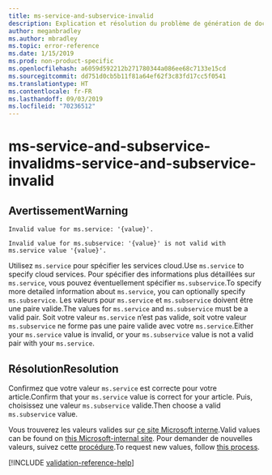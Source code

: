 ```yaml
---
title: ms-service-and-subservice-invalid
description: Explication et résolution du problème de génération de documents ms-service-and-subservice-invalid
author: meganbradley
ms.author: mbradley
ms.topic: error-reference
ms.date: 1/15/2019
ms.prod: non-product-specific
ms.openlocfilehash: a6059d592212b271780344a086ee68c7133e15cd
ms.sourcegitcommit: dd751d0cb5b11f81a64ef62f3c83fd17cc5f0541
ms.translationtype: HT
ms.contentlocale: fr-FR
ms.lasthandoff: 09/03/2019
ms.locfileid: "70236512"
---
```

# <a name="ms-service-and-subservice-invalid"></a><span data-ttu-id="53004-103">ms-service-and-subservice-invalid</span><span class="sxs-lookup"><span data-stu-id="53004-103">ms-service-and-subservice-invalid</span></span>

## <a name="warning"></a><span data-ttu-id="53004-104">Avertissement</span><span class="sxs-lookup"><span data-stu-id="53004-104">Warning</span></span>

`Invalid value for ms.service: '{value}'.`

`Invalid value for ms.subservice: '{value}' is not valid with ms.service value '{value}'.`

<span data-ttu-id="53004-105">Utilisez `ms.service` pour spécifier les services cloud.</span><span class="sxs-lookup"><span data-stu-id="53004-105">Use `ms.service` to specify cloud services.</span></span> <span data-ttu-id="53004-106">Pour spécifier des informations plus détaillées sur `ms.service`, vous pouvez éventuellement spécifier `ms.subservice`.</span><span class="sxs-lookup"><span data-stu-id="53004-106">To specify more detailed information about `ms.service`, you can optionally specify `ms.subservice`.</span></span> <span data-ttu-id="53004-107">Les valeurs pour `ms.service` et `ms.subservice` doivent être une paire valide.</span><span class="sxs-lookup"><span data-stu-id="53004-107">The values for `ms.service` and `ms.subservice` must be a valid pair.</span></span> <span data-ttu-id="53004-108">Soit votre valeur `ms.service` n’est pas valide, soit votre valeur `ms.subservice` ne forme pas une paire valide avec votre `ms.service`.</span><span class="sxs-lookup"><span data-stu-id="53004-108">Either your `ms.service` value is invalid, or your `ms.subservice` value is not a valid pair with your `ms.service`.</span></span>

## <a name="resolution"></a><span data-ttu-id="53004-109">Résolution</span><span class="sxs-lookup"><span data-stu-id="53004-109">Resolution</span></span>

<span data-ttu-id="53004-110">Confirmez que votre valeur `ms.service` est correcte pour votre article.</span><span class="sxs-lookup"><span data-stu-id="53004-110">Confirm that your `ms.service` value is correct for your article.</span></span> <span data-ttu-id="53004-111">Puis, choisissez une valeur `ms.subservice` valide.</span><span class="sxs-lookup"><span data-stu-id="53004-111">Then choose a valid `ms.subservice` value.</span></span>

<span data-ttu-id="53004-112">Vous trouverez les valeurs valides sur [ce site Microsoft interne](https://docsmetadatatool.azurewebsites.net/allowlists).</span><span class="sxs-lookup"><span data-stu-id="53004-112">Valid values can be found on [this Microsoft-internal site](https://docsmetadatatool.azurewebsites.net/allowlists).</span></span> <span data-ttu-id="53004-113">Pour demander de nouvelles valeurs, suivez cette [procédure](https://review.docs.microsoft.com/help/contribute/metadata-changes?branch=master).</span><span class="sxs-lookup"><span data-stu-id="53004-113">To request new values, follow [this process](https://review.docs.microsoft.com/help/contribute/metadata-changes?branch=master).</span></span>

<!--make sure to add this file to your includes folder and verify the path-->
[!INCLUDE [validation-reference-help](includes/validation-reference-help.md)]
